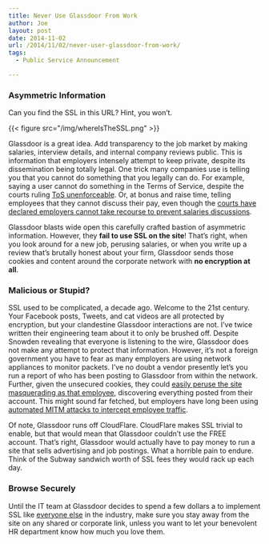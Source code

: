 ```yaml
---
title: Never Use Glassdoor From Work
author: Joe
layout: post
date: 2014-11-02
url: /2014/11/02/never-user-glassdoor-from-work/
tags:
  - Public Service Announcement

---
```

### Asymmetric Information

Can you find the SSL in this URL? Hint, you won&#8217;t.

{{< figure src="/img/whereIsTheSSL.png" >}}

Glassdoor is a great idea. Add transparency to the job market by making salaries, interview details, and internal company reviews public. This is information that employers intensely attempt to keep private, despite its dissemination being totally legal. One trick many companies use is telling you that you cannot do something that you legally can do. For example, saying a user cannot do something in the Terms of Service, despite the courts ruling <a href="http://www.wsgr.com/WSGR/Display.aspx?SectionName=publications/PDFSearch/wsgralert-barnes-noble.htm" target="_blank">ToS unenforceable</a>. Or, at bonus and raise time, telling employees that they cannot discuss their pay, even though the <a href="http://www.twc.state.tx.us/news/efte/salary_discussions.html" target="_blank">courts have declared employers cannot take recourse to prevent salaries discussions</a>.

Glassdoor blasts wide open this carefully crafted bastion of asymmetric information. However, they **fail to use SSL on the site**! That&#8217;s right, when you look around for a new job, perusing salaries, or when you write up a review that&#8217;s brutally honest about your firm, Glassdoor sends those cookies and content around the corporate network with **no encryption at all**.

### Malicious or Stupid?

SSL used to be complicated, a decade ago. Welcome to the 21st century. Your Facebook posts, Tweets, and cat videos are all protected by encryption, but your clandestine Glassdoor interactions are not. I&#8217;ve twice written their engineering team about it to only be brushed off. Despite Snowden revealing that everyone is listening to the wire, Glassdoor does not make any attempt to protect that information. However, it&#8217;s not a foreign government you have to fear as many employers are using network appliances to monitor packets. I&#8217;ve no doubt a vendor presently let&#8217;s you run a report of who has been posting to Glassdoor from within the network. Further, given the unsecured cookies, they could [easily peruse the site masquerading as that employee](https://en.wikipedia.org/wiki/Firesheep), discovering everything posted from their account. This might sound far fetched, but employers have long been using <a href="http://beta.slashdot.org/story/199007" target="_blank">automated MITM attacks to intercept employee traffic</a>.

Of note, Glassdoor runs off CloudFlare. CloudFlare makes SSL trivial to enable, but that would mean that Glassdoor couldn&#8217;t use the FREE account. That&#8217;s right, Glassdoor would actually have to pay money to run a site that sells advertising and job postings. What a horrible pain to endure. Think of the Subway sandwich worth of SSL fees they would rack up each day.

### Browse Securely

Until the IT team at Glassdoor decides to spend a few dollars a to implement SSL like [everyone else](https://linkedin.com) in the industry, make sure you stay away from the site on any shared or corporate link, unless you want to let your benevolent HR department know how much you love them.

